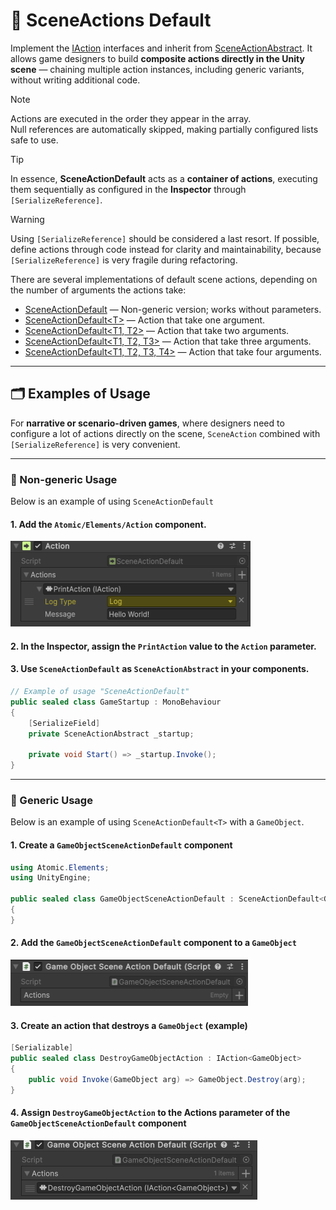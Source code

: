 # 🧩 SceneActions Default

Implement the [IAction](IActions.md) interfaces and inherit
from [SceneActionAbstract](SceneActionsAbstract.md). It allows game designers to build **composite actions directly in
the Unity scene** — chaining multiple action instances, including generic variants, without writing
additional code.

> [!NOTE]  
> Actions are executed in the order they appear in the array.  
> Null references are automatically skipped, making partially configured lists safe to use.

> [!TIP]
> In essence, **SceneActionDefault** acts as a **container of actions**, executing them sequentially as configured in
> the **Inspector** through `[SerializeReference]`.

> [!WARNING]
> Using `[SerializeReference]` should be considered a last resort. If possible, define actions through code instead for
> clarity and maintainability, because `[SerializeReference]` is very fragile during refactoring.

There are several implementations of default scene actions, depending on the number of arguments the actions take:

- [SceneActionDefault](SceneActionDefault.md) — Non-generic version; works without parameters.
- [SceneActionDefault&lt;T&gt;](SceneActionDefault%601.md) — Action that take one argument.
- [SceneActionDefault&lt;T1, T2&gt;](SceneActionDefault%602.md) — Action that take two arguments.
- [SceneActionDefault&lt;T1, T2, T3&gt;](SceneActionDefault%603.md) — Action that take three arguments.
- [SceneActionDefault&lt;T1, T2, T3, T4&gt;](SceneActionDefault%604.md) — Action that take four arguments.


---

## 🗂 Examples of Usage

For **narrative or scenario-driven games**, where designers need to configure a lot of actions directly on the scene,
`SceneAction` combined with `[SerializeReference]` is very convenient.

---

### 🔹 Non-generic Usage

Below is an example of using `SceneActionDefault`

#### 1. Add the `Atomic/Elements/Action` component.

<img src="../../Images/SceneAction.png" alt="SceneAction example" width="384" height="137">

#### 2. In the **Inspector**, assign the `PrintAction` value to the `Action` parameter.

#### 3. Use `SceneActionDefault` as `SceneActionAbstract` in your components.

```csharp
// Example of usage "SceneActionDefault"
public sealed class GameStartup : MonoBehaviour
{
    [SerializeField] 
    private SceneActionAbstract _startup;

    private void Start() => _startup.Invoke();
}
```

---

### 🔹 Generic Usage

Below is an example of using `SceneActionDefault<T>` with a `GameObject`.

#### 1. Create a `GameObjectSceneActionDefault` component

```csharp
using Atomic.Elements;
using UnityEngine;

public sealed class GameObjectSceneActionDefault : SceneActionDefault<GameObject>
{
}
```

#### 2. Add the `GameObjectSceneActionDefault` component to a `GameObject`

<img src="../../Images/GameObjectSceneActionDefault.png" alt="GameObjectSceneActionDefault component" width="380" height="74">

#### 3. Create an action that destroys a `GameObject` (example)

```csharp
[Serializable]
public sealed class DestroyGameObjectAction : IAction<GameObject>
{
    public void Invoke(GameObject arg) => GameObject.Destroy(arg);
}
```

#### 4. Assign `DestroyGameObjectAction` to the **Actions** parameter of the `GameObjectSceneActionDefault` component

<img src="../../Images/GameObjectSceneActionDefault_WithAction.png" alt="GameObjectSceneActionDefault with Destroy action" height="95">